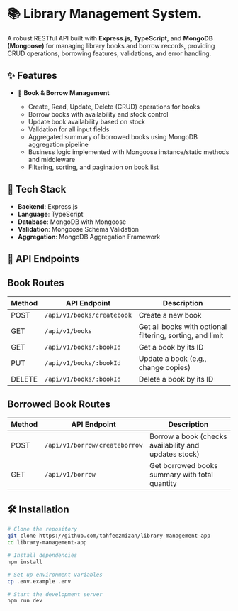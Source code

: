 # 📚 Library Management System.

A robust RESTful API built with **Express.js**, **TypeScript**, and **MongoDB (Mongoose)** for managing library books and borrow records, providing CRUD operations, borrowing features, validations, and error handling.



## ✨ Features

- 📖 **Book & Borrow Management**

    - Create, Read, Update, Delete (CRUD) operations for books
    - Borrow books with availability and stock control
    - Update book availability based on stock
    - Validation for all input fields
    - Aggregated summary of borrowed books using MongoDB aggregation pipeline
    - Business logic implemented with Mongoose instance/static methods and middleware
    - Filtering, sorting, and pagination on book list


## 🚀 Tech Stack

- **Backend**: Express.js
- **Language**: TypeScript
- **Database**: MongoDB with Mongoose
- **Validation**: Mongoose Schema Validation
- **Aggregation**: MongoDB Aggregation Framework


## 📌 API Endpoints


##  Book Routes

| Method | API Endpoint                 | Description                                               |
| ------ | -----------------------------| --------------------------------------------------------- |
| POST   | `/api/v1/books/createbook`   | Create a new book                                         |
| GET    | `/api/v1/books`              | Get all books with optional filtering, sorting, and limit |
| GET    | `/api/v1/books/:bookId`      | Get a book by its ID                                      |
| PUT    | `/api/v1/books/:bookId`      | Update a book (e.g., change copies)                       |
| DELETE | `/api/v1/books/:bookId`      | Delete a book by its ID                                   |


##  Borrowed Book Routes

| Method | API Endpoint                  | Description                                           |
| ------ | ----------------------------- | ----------------------------------------------------- |
| POST   | `/api/v1/borrow/createborrow` | Borrow a book (checks availability and updates stock) |
| GET    | `/api/v1/borrow`              | Get borrowed books summary with total quantity        |



## 🛠️ Installation

```bash
# Clone the repository
git clone https://github.com/tahfeezmizan/library-management-app
cd library-management-app

# Install dependencies
npm install

# Set up environment variables
cp .env.example .env

# Start the development server
npm run dev

